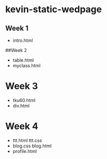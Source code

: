 # kevin-static-wedpage

##  Week 1
* intro.html

##Week 2
* table.html
* myclass.html

# Week 3
* tku60.html
* div.html

# Week 4
* ttt.html  ttt.css
* blog.css  blog.html
* profile.html
<!--stackedit_data:
eyJoaXN0b3J5IjpbMTQzMTk4ODg3OV19
-->